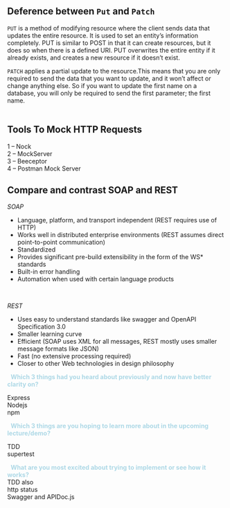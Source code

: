 ## Deference between `Put` and `Patch`  
`PUT` is a method of modifying resource where the client sends data that updates the entire resource. It is used to set an entity’s information completely. PUT is similar to POST in that it can create resources, but it does so when there is a defined URI. PUT overwrites the entire entity if it already exists, and creates a new resource if it doesn’t exist.  

`PATCH` applies a partial update to the resource.This means that you are only required to send the data that you want to update, and it won’t affect or change anything else. So if you want to update the first name on a database, you will only be required to send the first parameter; the first name.  
&nbsp;

## Tools To Mock HTTP Requests  
1 – Nock  
2 – MockServer  
3 – Beeceptor  
4 – Postman Mock Server


## Compare and contrast SOAP and REST  

*SOAP*   
- Language, platform, and transport independent (REST requires use of HTTP)     
- Works well in distributed enterprise environments (REST assumes direct point-to-point communication)
- Standardized
- Provides significant pre-build extensibility in the form of the WS* standards
- Built-in error handling
- Automation when used with certain language products   

&nbsp;


*REST*  
- Uses easy to understand standards like swagger and OpenAPI Specification 3.0
- Smaller learning curve
- Efficient (SOAP uses XML for all messages, REST mostly uses smaller message formats like JSON)
- Fast (no extensive processing required)
- Closer to other Web technologies in design philosophy

&nbsp;
<span style="color:lightblue"><b>Which 3 things had you heard about previously and now have better clarity on? </b></span>


Express  
Nodejs  
npm   

&nbsp;
<span style="color:lightblue"><b>Which 3 things are you hoping to learn more about in the upcoming lecture/demo? </b></span>
 

TDD  
supertest   

&nbsp;
<span style="color:lightblue"><b>What are you most excited about trying to implement or see how it works?</b></span>   
TDD also   
http status   
Swagger and APIDoc.js 

